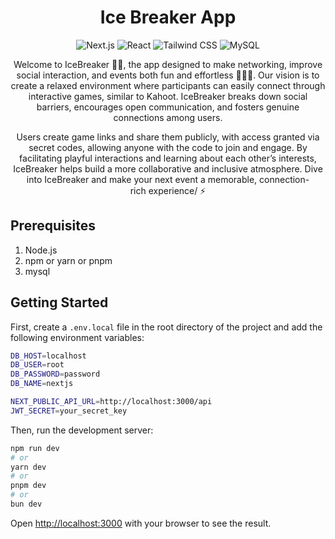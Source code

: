 <a id="readme-top"></a>

<h1 align="center">Ice Breaker App</h1>

<div align="center">
    <img alt="Next.js" src="https://img.shields.io/badge/Next.js-000000?style=for-the-badge&logo=next.js&logoColor=white" />
    <img alt="React" src="https://img.shields.io/badge/React-61DAFB?style=for-the-badge&logo=react&logoColor=white" />
    <img alt="Tailwind CSS" src="https://img.shields.io/badge/Tailwind CSS-38B2AC?style=for-the-badge&logo=tailwind-css&logoColor=white" />
    <img alt="MySQL" src="https://img.shields.io/badge/MySQL-4479A1?style=for-the-badge&logo=mysql&logoColor=white" />
</div>

<div align="center">

Welcome to IceBreaker 🧊🥶, the app designed to make networking, improve social interaction, and events both fun and effortless 👨‍🏭🧕. Our vision is to create a relaxed environment where participants can easily connect through interactive games, similar to Kahoot. IceBreaker breaks down social barriers, encourages open communication, and fosters genuine connections among users.

Users create game links and share them publicly, with access granted via secret codes, allowing anyone with the code to join and engage. By facilitating playful interactions and learning about each other’s interests, IceBreaker helps build a more collaborative and inclusive atmosphere. Dive into IceBreaker and make your next event a memorable, connection-rich experience/ ⚡

</div>

## Prerequisites

1. Node.js
2. npm or yarn or pnpm
3. mysql

## Getting Started

First, create a `.env.local` file in the root directory of the project and add the following environment variables:

```bash
DB_HOST=localhost
DB_USER=root
DB_PASSWORD=password
DB_NAME=nextjs

NEXT_PUBLIC_API_URL=http://localhost:3000/api
JWT_SECRET=your_secret_key
```

Then, run the development server:

```bash
npm run dev
# or
yarn dev
# or
pnpm dev
# or
bun dev
```

Open [http://localhost:3000](http://localhost:3000) with your browser to see the result.
